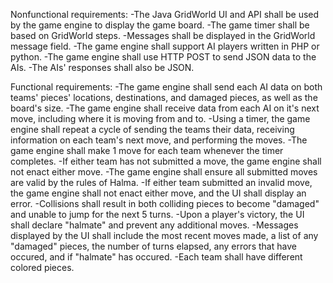 Nonfunctional requirements:
-The Java GridWorld UI and API shall be used by the game engine to display the game board.
-The game timer shall be based on GridWorld steps.
-Messages shall be displayed in the GridWorld message field.
-The game engine shall support AI players written in PHP or python.
-The game engine shall use HTTP POST to send JSON data to the AIs.
	-The AIs' responses shall also be JSON.

Functional requirements:
-The game engine shall send each AI data on both teams' pieces' locations, destinations, and damaged pieces, as well as the board's size.
-The game engine shall receive data from each AI on it's next move, including where it is moving from and to.
-Using a timer, the game engine shall repeat a cycle of sending the teams their data, receiving information on each team's next move, and performing the moves.
-The game engine shall make 1 move for each team whenever the timer completes.
	-If either team has not submitted a move, the game engine shall not enact either move.
-The game engine shall ensure all submitted moves are valid by the rules of Halma.
	-If either team submitted an invalid move, the game engine shall not enact either move, and the UI shall display an error.
-Collisions shall result in both colliding pieces to become "damaged" and unable to jump for the next 5 turns.
-Upon a player's victory, the UI shall declare "halmate" and prevent any additional moves.
-Messages displayed by the UI shall include the most recent moves made, a list of any "damaged" pieces, the number of turns elapsed, any errors that have occured, and if "halmate" has occured.
-Each team shall have different colored pieces.